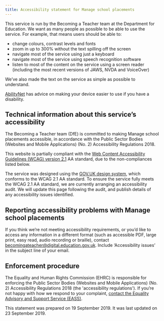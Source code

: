 ```yaml
---
title: Accessibility statement for Manage school placements
---
```


This service is run by the Becoming a Teacher team at the Department for Education. We want as many people as possible to be able to use the service. For example, that means users should be able to:

- change colours, contrast levels and fonts
- zoom in up to 300% without the text spilling off the screen
- navigate most of the service using just a keyboard
- navigate most of the service using speech recognition software
- listen to most of the content on the service using a screen reader (including the most recent versions of JAWS, NVDA and VoiceOver)

We’ve also made the text on the service as simple as possible to understand.

[AbilityNet](https://mcmw.abilitynet.org.uk/) has advice on making your device easier to use if you have a disability.

## Technical information about this service’s accessibility

The Becoming a Teacher team (DfE) is committed to making Manage school placements accessible, in accordance with the Public Sector Bodies (Websites and Mobile Applications) (No. 2) Accessibility Regulations 2018.

This website is partially compliant with the [Web Content Accessibility Guidelines (WCAG) version 2.1](https://www.w3.org/TR/WCAG21/) AA standard, due to the non-compliances listed below.

The service was designed using the [GOV.UK design system](https://design-system.service.gov.uk/accessibility/), which conforms to the WCAG 2.1 AA standard. To ensure the service fully meets the WCAG 2.1 AA standard, we are currently arranging an accessibility audit. We will update this page following the audit, and publish details of any accessibility issues identified.

## Reporting accessibility problems with Manage school placements

If you think we’re not meeting accessibility requirements, or you’d like to access any information in a different format (such as accessible PDF, large print, easy read, audio recording or braille), contact [becomingateacher@digital.education.gov.uk](mailto:becomingateacher@digital.education.gov.uk). Include ‘Accessibility issues’ in the subject line of your email.

## Enforcement procedure

The Equality and Human Rights Commission (EHRC) is responsible for enforcing the Public Sector Bodies (Websites and Mobile Applications) (No. 2) Accessibility Regulations 2018 (the 'accessibility regulations'). If you’re not happy with how we respond to your complaint, [contact the Equality Advisory and Support Service (EASS)](https://www.equalityadvisoryservice.com/).

This statement was prepared on 19 September 2019. It was last updated on 23 September 2019.
